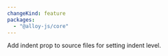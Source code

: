 ```yaml
---
changeKind: feature
packages:
  - "@alloy-js/core"
---
```


Add indent prop to source files for setting indent level.